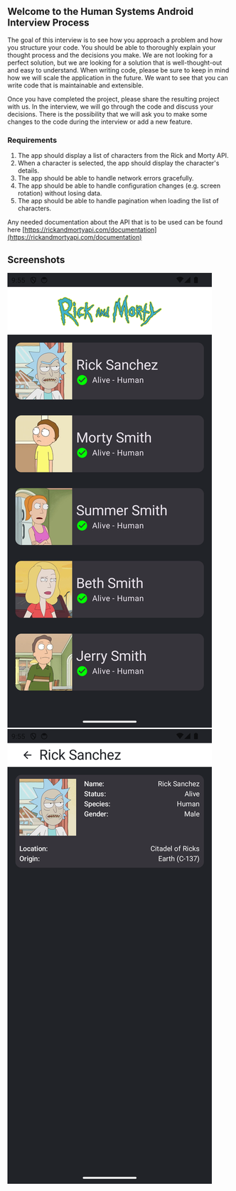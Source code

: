 ## Welcome to the Human Systems Android Interview Process

The goal of this interview is to see how you approach a problem and how you structure your code.  You should be able to thoroughly explain your thought process and the decisions you make.  We are not looking for a perfect solution, but we are looking for a solution that is well-thought-out and easy to understand.  When writing code, please be sure to keep in mind how we will scale the application in the future.  We want to see that you can write code that is maintainable and extensible.

Once you have completed the project, please share the resulting project with us.  In the interview, we will go through the code and discuss your decisions.  There is the possibility that we will ask you to make some changes to the code during the interview or add a new feature.

### Requirements
1. The app should display a list of characters from the Rick and Morty API.
2. When a character is selected, the app should display the character's details.
3. The app should be able to handle network errors gracefully.
4. The app should be able to handle configuration changes (e.g. screen rotation) without losing data.
5. The app should be able to handle pagination when loading the list of characters.

Any needed documentation about the API that is to be used can be found here [https://rickandmortyapi.com/documentation](https://rickandmortyapi.com/documentation)

## Screenshots

![ListView](/Screenshots/list_view.png)
![DetailView](/Screenshots/detail_view.png)